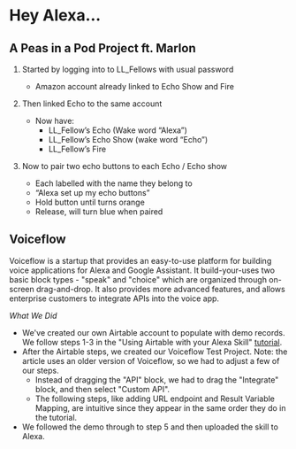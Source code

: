 # Hey Alexa...

## A Peas in a Pod Project ft. Marlon

1.  Started by logging into to LL_Fellows with usual password
	- Amazon account already linked to Echo Show and Fire
    
2. Then linked Echo to the same account
	-   Now have:
		- LL_Fellow’s Echo (Wake word “Alexa”)
		- LL_Fellow’s Echo Show (wake word “Echo”)
		- LL_Fellow’s Fire

3. Now to pair two echo buttons to each Echo / Echo show
	- Each labelled with the name they belong to
	- “Alexa set up my echo buttons”
	- Hold button until turns orange
	- Release, will turn blue when paired


## Voiceflow

Voiceflow is a startup that provides an easy-to-use platform for building voice applications for Alexa and Google Assistant. It build-your-uses two basic block types - "speak" and "choice" which are organized through on-screen drag-and-drop. It also provides more advanced features, and allows enterprise customers to integrate APIs into the voice app. 

*What We Did*
 - We've created our own Airtable account to populate with demo records. We follow steps 1-3 in the "Using Airtable with your Alexa Skill" [tutorial](https://learn.voiceflow.com/en/articles/2521183-using-airtable-with-your-alexa-skill). 
 - After the Airtable steps, we created our Voiceflow Test Project. Note: the article uses an older version of Voiceflow, so we had to adjust a few of our steps. 
	 - Instead of dragging the "API" block, we had to drag the "Integrate" block, and then select "Custom API".
	 - The following steps, like adding URL endpoint and Result Variable Mapping, are intuitive since they appear in the same order they do in the tutorial. 
 - We followed the demo through to step 5 and then uploaded the skill to Alexa. 

<!--stackedit_data:
eyJoaXN0b3J5IjpbLTEyMDM3OTYwOSwxNDQxOTQ2NzUxLDE1Mz
M1MTg5ODksMTkyNzU4NjQ0MCwtNjkzMDU5MTEsMTQwNzU2OTI0
NiwzNTc5OTQzMDQsLTQ3OTg2MTE3MCwtMTEzMjk0NDA5OCwxMT
MwMDAyNTQ5LDE1MjMzMDYzODQsLTE0MDAwNjMyODcsLTUzMjQ1
OTA3MSwtODA1ODE5MTYyXX0=
-->